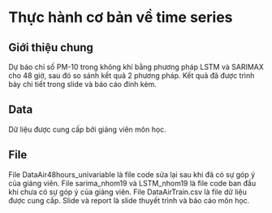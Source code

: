 # Thực hành cơ bản về time series

## Giới thiệu chung
Dự báo chỉ số PM-10 trong không khí bằng phương pháp LSTM và SARIMAX cho 48 giờ, sau đó so sánh kết quả 2 phương pháp. Kết quả đã được trình bày chi tiết
trong slide và báo cáo đính kèm. 

## Data
Dữ liệu được cung cấp bởi giảng viên môn học. 

## File
File DataAir48hours_univariable là file code sửa lại sau khi đã có sự góp ý của giảng viên.
File sarima_nhom19 và LSTM_nhom19 là file code ban đầu khi chưa có sự góp ý của giảng viên.
File DataAirTrain.csv là file dữ liệu được cung cấp.
Slide và report là slide thuyết trình và báo cáo môn học.



